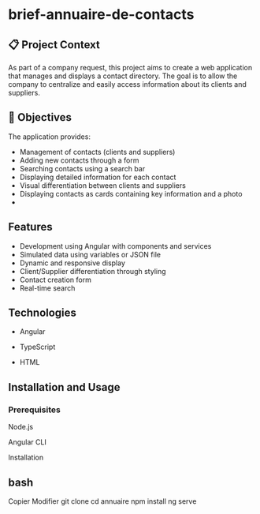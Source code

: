 # brief-annuaire-de-contacts

## 📋 Project Context

As part of a company request, this project aims to create a web application that manages and displays a contact directory. The goal is to allow the company to centralize and easily access information about its clients and suppliers.

## 🎯 Objectives

The application provides:

- Management of contacts (clients and suppliers)
- Adding new contacts through a form
- Searching contacts using a search bar
- Displaying detailed information for each contact
- Visual differentiation between clients and suppliers
- Displaying contacts as cards containing key information and a photo
- 
## Features
- Development using Angular with components and services
- Simulated data using variables or JSON file
- Dynamic and responsive display
- Client/Supplier differentiation through styling
- Contact creation form
- Real-time search
  
## Technologies

- Angular

- TypeScript

- HTML 

## Installation and Usage
### Prerequisites
Node.js

Angular CLI

Installation


## bash
Copier
Modifier
git clone <REPO-URL>
cd annuaire
npm install
ng serve



